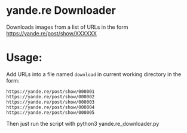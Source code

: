 # yande.re Downloader
Downloads images from a list of URLs in the form https://yande.re/post/show/XXXXXX

# Usage:
Add URLs into a file named `download` in current working directory in the form:
```
https://yande.re/post/show/000001
https://yande.re/post/show/000002
https://yande.re/post/show/000003
https://yande.re/post/show/000004
https://yande.re/post/show/000005
```

Then just run the script with python3 yande.re_downloader.py
